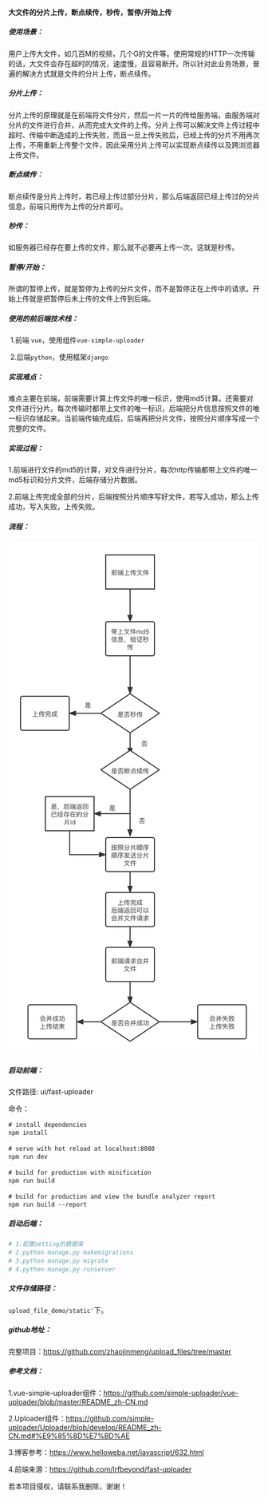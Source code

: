 #### 大文件的分片上传，断点续传，秒传，暂停/开始上传

##### 使用场景：

​		用户上传大文件，如几百M的视频，几个G的文件等。使用常规的HTTP一次传输的话，大文件会存在超时的情况，速度慢，且容易断开。所以针对此业务场景，普遍的解决方式就是文件的分片上传，断点续传。

##### 分片上传：

​		分片上传的原理就是在前端将文件分片，然后一片一片的传给服务端，由服务端对分片的文件进行合并，从而完成大文件的上传。分片上传可以解决文件上传过程中超时、传输中断造成的上传失败，而且一旦上传失败后，已经上传的分片不用再次上传，不用重新上传整个文件，因此采用分片上传可以实现断点续传以及跨浏览器上传文件。

##### 断点续传：

​		断点续传是分片上传时，若已经上传过部分分片，那么后端返回已经上传过的分片信息，前端只用传为上传的分片即可。

##### 秒传：

​		如服务器已经存在要上传的文件，那么就不必要再上传一次。这就是秒传。

##### 暂停/开始：

​		所谓的暂停上传，就是暂停为上传的分片文件，而不是暂停正在上传中的请求。开始上传就是把暂停后未上传的文件上传到后端。



##### 使用的前后端技术栈：

​			1.前端 `vue`，使用组件`vue-simple-uploader`

​			2.后端`python`，使用框架`django`

##### 实现难点：

​		难点主要在前端，前端需要计算上传文件的唯一标识，使用md5计算。还需要对文件进行分片。每次传输时都带上文件的唯一标识，后端把分片信息按照文件的唯一标识存储起来。当前端传输完成后，后端再把分片文件，按照分片顺序写成一个完整的文件。

##### 实现过程：

​		1.前端进行文件的md5的计算，对文件进行分片，每次http传输都带上文件的唯一md5标识和分片文件，后端存储分片数据。

​		2.前端上传完成全部的分片，后端按照分片顺序写好文件，若写入成功，那么上传成功，写入失败，上传失败。



##### 流程：



![大文件上传流程](https://github.com/zhaojinmeng/upload_files/blob/master/utils/%E5%A4%A7%E6%96%87%E4%BB%B6%E4%B8%8A%E4%BC%A0%E6%B5%81%E7%A8%8B.png)



##### 启动前端：

文件路径: ui/fast-uploader

命令：

```shell
# install dependencies
npm install

# serve with hot reload at localhost:8080
npm run dev

# build for production with minification
npm run build

# build for production and view the bundle analyzer report
npm run build --report
```

##### 启动后端：

```python
# 1.配置setting的数据库
# 2.python manage.py makemigrations
# 3.python manage.py migrate
# 4.python manage.py runserver
```

##### 文件存储路径：

`upload_file_demo/static'`下。

##### github地址：

完整项目：https://github.com/zhaojinmeng/upload_files/tree/master

##### 参考文档：

1.vue-simple-uploader组件：https://github.com/simple-uploader/vue-uploader/blob/master/README_zh-CN.md

2.Uploader组件：https://github.com/simple-uploader/Uploader/blob/develop/README_zh-CN.md#%E9%85%8D%E7%BD%AE

3.博客参考：https://www.helloweba.net/javascript/632.html

4.前端来源：https://github.com/lrfbeyond/fast-uploader

若本项目侵权，请联系我删除，谢谢！





